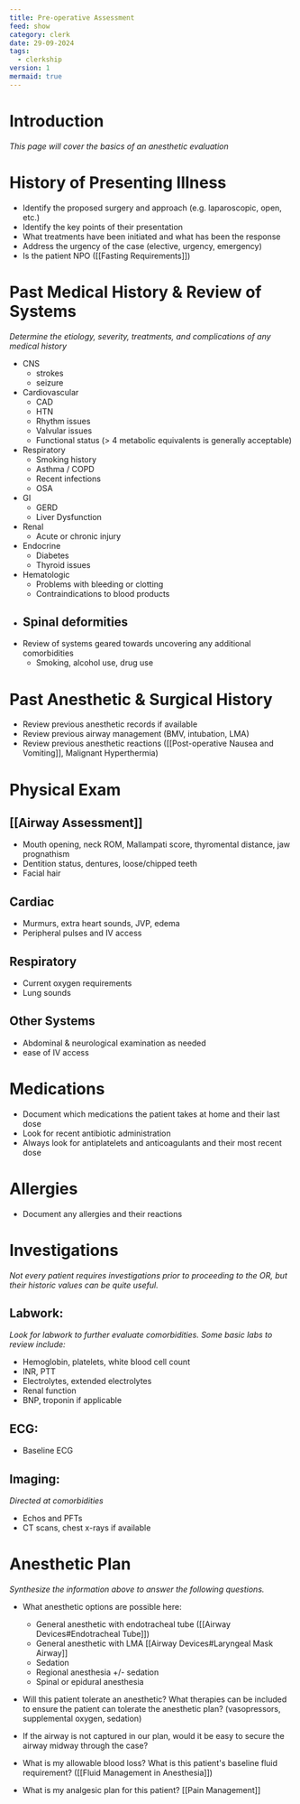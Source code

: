 ```yaml
---
title: Pre-operative Assessment
feed: show
category: clerk
date: 29-09-2024
tags:
  - clerkship
version: 1
mermaid: true
---
```


# Introduction
*This page will cover the basics of an anesthetic evaluation*

# History of Presenting Illness
- Identify the proposed surgery and approach (e.g. laparoscopic, open, etc.)
- Identify the key points of their presentation
- What treatments have been initiated and what has been the response
- Address the urgency of the case (elective, urgency, emergency)
- Is the patient NPO ([[Fasting Requirements]])

# Past Medical History & Review of Systems
*Determine the etiology, severity, treatments, and complications of any medical history*

- CNS
	- strokes
	- seizure
- Cardiovascular
	- CAD
	- HTN
	- Rhythm issues
	- Valvular issues
	- Functional status (> 4 metabolic equivalents is generally acceptable)
- Respiratory
	- Smoking history
	- Asthma / COPD
	- Recent infections
	- OSA
- GI
	- GERD
	- Liver Dysfunction
- Renal
	- Acute or chronic injury
- Endocrine
	- Diabetes
	- Thyroid issues
- Hematologic
	- Problems with bleeding or clotting
	- Contraindications to blood products
- Spinal deformities
	- 
- Review of systems geared towards uncovering any additional comorbidities
	- Smoking, alcohol use, drug use

# Past Anesthetic & Surgical History
- Review previous anesthetic records if available
- Review previous airway management (BMV, intubation, LMA)
- Review previous anesthetic reactions ([[Post-operative Nausea and Vomiting]], Malignant Hyperthermia)

# Physical Exam
## [[Airway Assessment]]
- Mouth opening, neck ROM, Mallampati score, thyromental distance, jaw prognathism
- Dentition status, dentures, loose/chipped teeth
- Facial hair

## Cardiac
- Murmurs, extra heart sounds, JVP, edema
- Peripheral pulses and IV access

## Respiratory
- Current oxygen requirements
- Lung sounds

## Other Systems
- Abdominal & neurological examination as needed
- ease of IV access

# Medications
- Document which medications the patient takes at home and their last dose 
- Look for recent antibiotic administration
- Always look for antiplatelets and anticoagulants and their most recent dose

# Allergies
- Document any allergies and their reactions

# Investigations
*Not every patient requires investigations prior to proceeding to the OR, but their historic values can be quite useful.*

## Labwork:
*Look for labwork to further evaluate comorbidities. Some basic labs to review include:*
- Hemoglobin, platelets, white blood cell count
- INR, PTT
- Electrolytes, extended electrolytes
- Renal function
- BNP, troponin if applicable

## ECG:
- Baseline ECG

## Imaging:
*Directed at comorbidities*
- Echos and PFTs
- CT scans, chest x-rays if available

# Anesthetic Plan
*Synthesize the information above to answer the following questions.*

- What anesthetic options are possible here:
   - General anesthetic with endotracheal tube ([[Airway Devices#Endotracheal Tube]])
   - General anesthetic with LMA [[Airway Devices#Laryngeal Mask Airway]]
   - Sedation
   - Regional anesthesia +/- sedation
   - Spinal or epidural anesthesia

- Will this patient tolerate an anesthetic? What therapies can be included to ensure the patient can tolerate the anesthetic plan? (vasopressors, supplemental oxygen, sedation)

- If the airway is not captured in our plan, would it be easy to secure the airway midway through the case?

- What is my allowable blood loss? What is this patient's baseline fluid requirement? ([[Fluid Management in Anesthesia]])

- What is my analgesic plan for this patient? [[Pain Management]]

[^1]:
[^2]:
[^3]:
[^4]:
